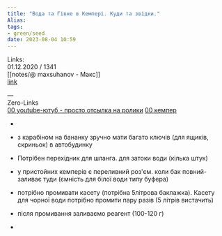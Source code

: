 ```yaml
---
title: "Вода та Гівне в Кемпері. Куди та звідки."
Alias: 
tags:
- green/seed
date: 2023-08-04 10:59
---
```

Links:  
01.12.2020 / 1341  
[[notes/@ maxsuhanov - Макс]]  
[link](https://www.youtube.com/watch?v=05qYdPDQH1U&ab_channel=MaxSuhanov)


—  
Zero-Links  
[00 youtube-ютуб - просто отсылка на ролики](00%20youtube-ютуб%20-%20просто%20отсылка%20на%20ролики.md) [00 кемпер](../0%20Z-core/00%20кемпер.md)

-

- з карабіном на бананку зручно мати багато ключів (для ящиків, скриньок) в автобудинку
- Потрібен перехідник для шланга. для затоки води (кілька штук)
- у пристойних кемперів є переливний роз'єм. коли бак повний-заливає туди (ємність для білої води типу буфера)
- потрібно промивати касету (потрібна 5літрова баклажка). Касету для чорної води потрібно промити пару разів (5 літрів вистачить)
- після промивання заливаємо реагент (100-120 г)
-
